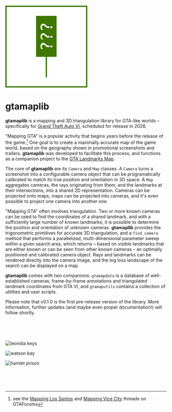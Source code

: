 ![gtamaplib](readme/gtamaplib.png)

# gtamaplib

**gtamaplib** is a mapping and 3D triangulation library for GTA-like worlds – specifically for [Grand Theft Auto VI](https://www.rockstargames.com/VI/), scheduled for release in 2026.

"Mapping GTA" is a popular activity that begins years before the release of the game.[^1] One goal is to create a maximally accurate map of the game world, based on the geography shown in promotional screenshots and trailers. **gtamaplib** was developed to facilitate this process, and functions as a companion project to the [GTA Landmarks Map](https://github.com/rolux/gtadb.org).

The core of **gtamaplib** are its `Camera` and `Map` classes. A `Camera` turns a screenshot into a configurable camera object that can be programatically calibrated to match its true position and orientation in 3D space. A `Map` aggregates cameras, the rays originating from them, and the landmarks at their intersections, into a shared 2D representation. Cameras can be projected onto maps, maps can be projected into cameras, and it's even possible to project one camera into another one.

"Mapping GTA" often involves triangulation. Two or more known cameras can be used to find the coordinates of a shared landmark, and with a sufficiently large number of known landmarks, it is possible to determine the position and orientation of unknown cameras. **gtamaplib** provides the trigonometric primitives for accurate 3D triangulation, and a `find_camera` method that performs a parallelized, multi-dimensional parameter sweep within a given search area, which returns – based on visible landmarks that are either known or can be seen from other known cameras – an optimally positioned and calibrated camera object. Rays and landmarks can be rendered directly into the camera image, and the log loss landscape of the search can be displayed on a map.

**gtamaplib** comes with two companions: `gtamapdata` is a database of well-established cameras, frame-by-frame annotations and triangulated landmark coordinates from GTA VI, and `gtamaputils` contains a collection of utilities and user scripts.

Please note that v0.1.0 is the first pre-release version of the library. More information, further updates (and maybe even proper documentation!) will follow shortly.

[^1]: see the [Mapping Los Santos](https://gtaforums.com/topic/491242-mapping-los-santos-buildinglandmark-analysis/) and [Mapping Vice City](https://gtaforums.com/topic/985670-mapping-vice-city-map-discussion-thread-no-leak-footage-allowed/) threads on GTAForums

<br><br><br>

![leonida keys](<readme/leonida keys.png>)

![watson bay](<readme/watson bay.png>)

![hamlet prison](<readme/hamlet prison.png>)

<br><br><br>
